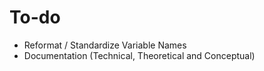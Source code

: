 # To-do

 - Reformat / Standardize Variable Names
 - Documentation (Technical, Theoretical and Conceptual)


